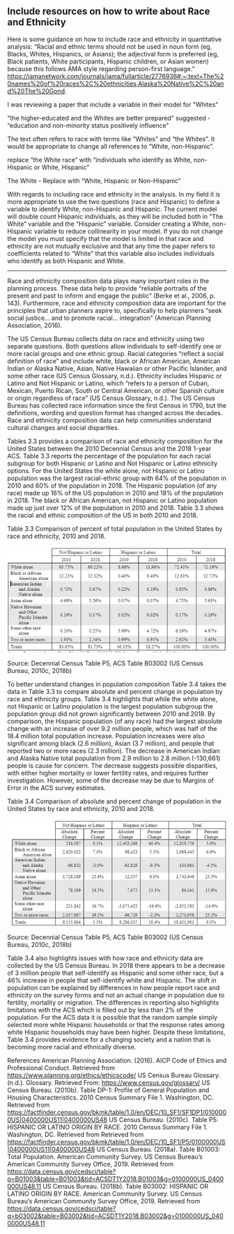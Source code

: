 ## Include resources on how to write about Race and Ethnicity


Here is some guidance on how to include race and ethnicity in quantitative analysis:
“Racial and ethnic terms should not be used in noun form (eg, Blacks, Whites, Hispanics, or Asians); the adjectival form is preferred (eg, Black patients, White participants, Hispanic children, or Asian women) because this follows AMA style regarding person-first language.” 
https://jamanetwork.com/journals/jama/fullarticle/2776936#:~:text=The%20names%20of%20races%2C%20ethnicities,Alaska%20Native%2C%20and%20The%20Gond. 



I was reviewing a paper that include a variable in their model for "Whites"

"the higher-educated and the Whites are better prepared” suggested - “education and non-minority status positively influence”

The text often refers to race with terms like “Whites” and “the Whites”. It would be appropriate to change all references to “White, non-Hispanic”.

replace “the White race” with “individuals who identify as White, non-Hispanic or White, Hispanic”


The White - Replace with “White, Hispanic or Non-Hispanic”

With regards to including race and ethnicity in the analysis. In my field it is more appropriate to use the two questions (race and Hispanic) to define a variable to identify White, non-Hispanic and Hispanic. The current model will double count Hispanic individuals, as they will be included both in “The White” variable and the “Hispanic” variable. Consider creating a White, non-Hispanic variable to reduce collinearity in your model. If you do not change the model you must specify that the model is limited in that race and ethnicity are not mutually exclusive and that any time the paper refers to coefficients related to “White” that this variable also includes individuals who identify as both Hispanic and White.

----- 

Race and ethnicity composition data plays many important roles in the planning process. These data help to provide “reliable portraits of the present and past to inform and engage the public” (Berke et al., 2006, p. 143). Furthermore, race and ethnicity composition data are important for the principles that urban planners aspire to, specifically to help planners “seek social justice… and to promote racial… integration” (American Planning Association, 2016).

The US Census Bureau collects data on race and ethnicity using two separate questions. Both questions allow individuals to self-identify one or more racial groups and one ethnic group. Racial categories “reflect a social definition of race” and include white, black or African American, American Indian or Alaska Native, Asian, Native Hawaiian or other Pacific Islander, and some other race (US Census Glossary, n.d.). Ethnicity includes Hispanic or Latino and Not Hispanic or Latino, which “refers to a person of Cuban, Mexican, Puerto Rican, South or Central American, or other Spanish culture or origin regardless of race” (US Census Glossary, n.d.). The US Census Bureau has collected race information since the first Census in 1790, but the definitions, wording and question format has changed across the decades. Race and ethnicity composition data can help communities understand cultural changes and social disparities.

Tables 3.3 provides a comparison of race and ethnicity composition for the United States between the 2010 Decennial Census and the 2018 1-year ACS. Table 3.3 reports the percentage of the population for each racial subgroup for both Hispanic or Latino and Not Hispanic or Latino ethnicity options. For the United States the white alone, not Hispanic or Latino population was the largest racial-ethnic group with 64% of the population in 2010 and 60% of the population in 2018. The Hispanic population (of any race) made up 16% of the US population in 2010 and 18% of the population in 2018. The black or African American, not Hispanic or Latino population made up just over 12% of the population in 2010 and 2018. Table 3.3 shows the racial and ethnic composition of the US in both 2010 and 2018.

Table 3.3 Comparison of percent of total population in the United States by race and ethnicity, 2010 and 2018.

![Table example race and ethnicity](https://raw.githubusercontent.com/npr99/PLANNINGMETHODS_BOOK/main/.github/images/Rosenheim_2019_RaceEthnicity_Table1.JPG)

Source: Decennial Census Table P5, ACS Table B03002 (US Census Bureau, 2010c, 2018b)

To better understand changes in population composition Table 3.4 takes the data in Table 3.3 to compare absolute and percent change in population by race and ethnicity groups. Table 3.4 highlights that while the white alone, not Hispanic or Latino population is the largest population subgroup the population group did not grown significantly between 2010 and 2018. By comparison, the Hispanic population (of any race) had the largest absolute change with an increase of over 9.2 million people, which was half of the 18.4 million total population increase. Population increases were also significant among black (2.6 million), Asian (3.7 million), and people that reported two or more races (2.3 million). The decrease in American Indian and Alaska Native total population from 2.9 million to 2.8 million (-130,661) people is cause for concern. The decrease suggests possible disparities, with either higher mortality or lower fertility rates, and requires further investigation. However, some of the decrease may be due to Margins of Error in the ACS survey estimates.  

Table 3.4 Comparison of absolute and percent change of population in the United States by race and ethnicity, 2010 and 2018.

![Table example race and ethnicity](https://raw.githubusercontent.com/npr99/PLANNINGMETHODS_BOOK/main/.github/images/Rosenheim_2019_RaceEthnicity_Table2.JPG)

Source: Decennial Census Table P5, ACS Table B03002 (US Census Bureau, 2010c, 2018b)



Table 3.4 also highlights issues with how race and ethnicity data are collected by the US Census Bureau. In 2018 there appears to be a decrease of 3 million people that self-identify as Hispanic and some other race, but a 46% increase in people that self-identify white and Hispanic. The shift in population can be explained by differences in how people report race and ethnicity on the survey forms and not an actual change in population due to fertility, mortality or migration. The differences in reporting also highlights limitations with the ACS which is filled out by less than 2% of the population. For the ACS data it is possible that the random sample simply selected more white Hispanic households or that the response rates among white Hispanic households may have been higher. Despite these limitations, Table 3.4 provides evidence for a changing society and a nation that is becoming more racial and ethnically diverse. 



References
American Planning Association. (2016). AICP Code of Ethics and Professional Conduct. Retrieved from https://www.planning.org/ethics/ethicscode/
US Census Bureau Glossary. (n.d.). Glossary. Retrieved From: https://www.census.gov/glossary/
US Census Bureau. (2010b). Table DP-1: Profile of General Population and Housing Characteristics. 2010 Census Summary File 1. Washington, DC. Retrieved from https://factfinder.census.gov/bkmk/table/1.0/en/DEC/10_SF1/SF1DP1/0100000US|0400000US11|0400000US48 
US Census Bureau. (2010c). Table P5: HISPANIC OR LATINO ORIGIN BY RACE. 2010 Census Summary File 1. Washington, DC. Retrieved from Retrieved from https://factfinder.census.gov/bkmk/table/1.0/en/DEC/10_SF1/P5/0100000US|0400000US11|0400000US48
US Census Bureau. (2018a). Table B01003: Total Population. American Community Survey. US Census Bureau’s American Community Survey Office, 2019. Retrieved from https://data.census.gov/cedsci/table?q=B01003&table=B01003&tid=ACSDT1Y2018.B01003&g=0100000US_0400000US48,11
US Census Bureau. (2018b). Table B03002: HISPANIC OR LATINO ORIGIN BY RACE. American Community Survey. US Census Bureau’s American Community Survey Office, 2019. Retrieved from https://data.census.gov/cedsci/table?q=b03002&table=B03002&tid=ACSDT1Y2018.B03002&g=0100000US_0400000US48,11

